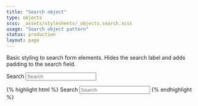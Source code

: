 ```yaml
---
title: "Search object"
type: objects
scss: _assets/stylesheets/_objects.search.scss
usage: "Search object pattern"
status: production
layout: page
---
```


Basic styling to search form elements. Hides the search label and adds padding to the search field.

<div class="example">
<label for="search" class="ui-search__label">Search</label>
<input type="text" class="ui-search__field" name="search" placeholder="Search" />
</div>

{% highlight html %}
    <label for="search" class="ui-search__label">Search</label>
    <input type="text" class="ui-search__field" name="search" placeholder="Search" />
{% endhighlight %}